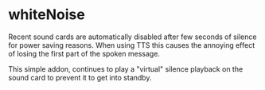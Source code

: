 # whiteNoise

Recent sound cards are automatically disabled after few seconds of silence for power saving reasons. When using TTS this causes the annoying effect of losing the first part of the spoken message.

This simple addon, continues to play a "virtual" silence playback on the sound card to prevent it to get into standby.
